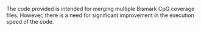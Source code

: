The code provided is intended for merging multiple Bismark CpG coverage files.
However, there is a need for significant improvement in the execution speed of the code.
